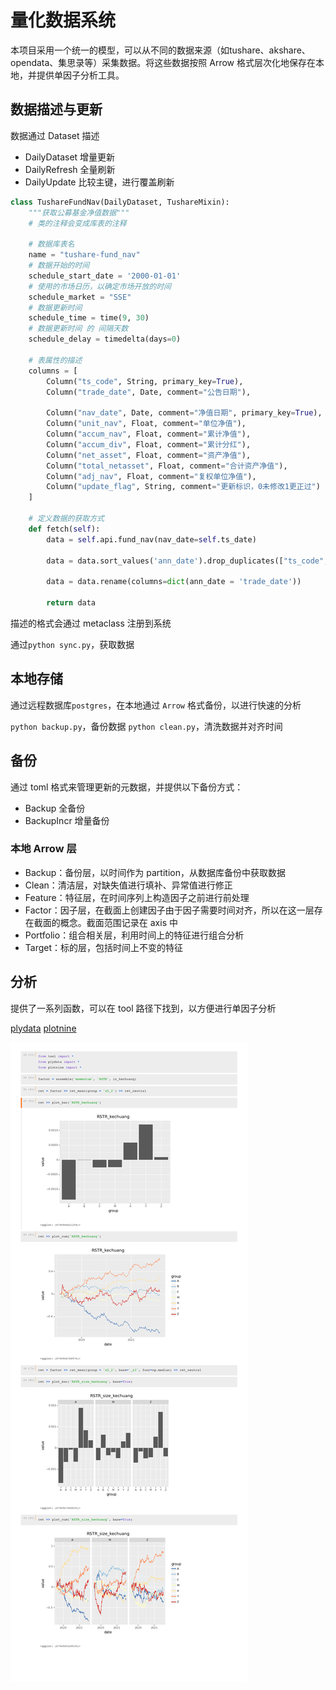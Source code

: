 # 量化数据系统

本项目采用一个统一的模型，可以从不同的数据来源（如tushare、akshare、opendata、集思录等）采集数据。将这些数据按照 Arrow 格式层次化地保存在本地，并提供单因子分析工具。

## 数据描述与更新

数据通过 Dataset 描述
- DailyDataset 增量更新
- DailyRefresh 全量刷新
- DailyUpdate 比较主键，进行覆盖刷新

```python
class TushareFundNav(DailyDataset, TushareMixin):
    """获取公募基金净值数据"""
    # 类的注释会变成库表的注释

    # 数据库表名
    name = "tushare-fund_nav"
    # 数据开始的时间
    schedule_start_date = '2000-01-01'
    # 使用的市场日历，以确定市场开放的时间
    schedule_market = "SSE"
    # 数据更新时间
    schedule_time = time(9, 30)
    # 数据更新时间 的 间隔天数
    schedule_delay = timedelta(days=0)

    # 表属性的描述
    columns = [
        Column("ts_code", String, primary_key=True),
        Column("trade_date", Date, comment="公告日期"),

        Column("nav_date", Date, comment="净值日期", primary_key=True),
        Column("unit_nav", Float, comment="单位净值"),
        Column("accum_nav", Float, comment="累计净值"),
        Column("accum_div", Float, comment="累计分红"),
        Column("net_asset", Float, comment="资产净值"),
        Column("total_netasset", Float, comment="合计资产净值"),
        Column("adj_nav", Float, comment="复权单位净值"),
        Column("update_flag", String, comment="更新标识，0未修改1更正过")
    ]

    # 定义数据的获取方式
    def fetch(self):
        data = self.api.fund_nav(nav_date=self.ts_date)

        data = data.sort_values('ann_date').drop_duplicates(["ts_code", "nav_date"], keep='last')

        data = data.rename(columns=dict(ann_date = 'trade_date'))

        return data
```

描述的格式会通过 metaclass 注册到系统

通过`python sync.py`，获取数据

## 本地存储

通过远程数据库`postgres`，在本地通过 `Arrow` 格式备份，以进行快速的分析

`python backup.py`，备份数据
`python clean.py`，清洗数据并对齐时间
## 备份

通过 toml 格式来管理更新的元数据，并提供以下备份方式：

- Backup 全备份
- BackupIncr 增量备份

### 本地 Arrow 层
+ Backup：备份层，以时间作为 partition，从数据库备份中获取数据
+ Clean：清洁层，对缺失值进行填补、异常值进行修正
+ Feature：特征层，在时间序列上构造因子之前进行前处理
+ Factor：因子层，在截面上创建因子由于因子需要时间对齐，所以在这一层存在截面的概念。截面范围记录在 axis 中
+ Portfolio：组合相关层，利用时间上的特征进行组合分析
+ Target：标的层，包括时间上不变的特征

## 分析

提供了一系列函数，可以在 tool 路径下找到，以方便进行单因子分析

[plydata](https://plydata.readthedocs.io/en/stable/)
[plotnine](https://plotnine.readthedocs.io/en/stable/)

![](assets/notebook.png)
